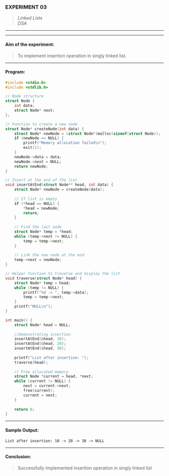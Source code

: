 ### **EXPERIMENT 03**
> *Linked Lists*  
*DSA*

---
---

#### **Aim of the experiment:**
> To implement insertion operation in singly linked list.

---

#### **Program:**

```c
#include <stdio.h>
#include <stdlib.h>

// Node structure
struct Node {
    int data;
    struct Node* next;
};

// Function to create a new node
struct Node* createNode(int data) {
    struct Node* newNode = (struct Node*)malloc(sizeof(struct Node));
    if (newNode == NULL) {
        printf("Memory allocation failed\n");
        exit(1);
    }
    newNode->data = data;
    newNode->next = NULL;
    return newNode;
}

// Insert at the end of the list
void insertAtEnd(struct Node** head, int data) {
    struct Node* newNode = createNode(data);
    
    // If list is empty
    if (*head == NULL) {
        *head = newNode;
        return;
    }
    
    // Find the last node
    struct Node* temp = *head;
    while (temp->next != NULL) {
        temp = temp->next;
    }
    
    // Link the new node at the end
    temp->next = newNode;
}

// Helper function to traverse and display the list
void traverse(struct Node* head) {
    struct Node* temp = head;
    while (temp != NULL) {
        printf("%d -> ", temp->data);
        temp = temp->next;
    }
    printf("NULL\n");
}

int main() {
    struct Node* head = NULL;
    
    //Demonstrating insertion
    insertAtEnd(&head, 10);
    insertAtEnd(&head, 20);
    insertAtEnd(&head, 30);
    
    printf("List after insertion: ");
    traverse(head);
    
    // Free allocated memory
    struct Node *current = head, *next;
    while (current != NULL) {
        next = current->next;
        free(current);
        current = next;
    }
    
    return 0;
}
```

---

#### **Sample Output:**

```
List after insertion: 10 -> 20 -> 30 -> NULL
```

---

#### **Conclusion:**
> Successfully implemented insertion operation in singly linked list
